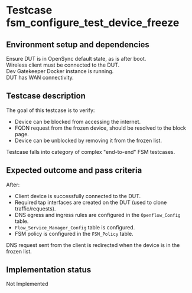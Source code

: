 # Testcase fsm_configure_test_device_freeze

## Environment setup and dependencies

Ensure DUT is in OpenSync default state, as is after boot.\
Wireless client must be connected to the DUT.\
Dev Gatekeeper Docker instance is running.\
DUT has WAN connectivity.

## Testcase description

The goal of this testcase is to verify:

- Device can be blocked from accessing the internet.
- FQDN request from the frozen device, should be resolved to the block page.
- Device can be unblocked by removing it from the frozen list.

Testcase falls into category of complex "end-to-end" FSM testcases.

## Expected outcome and pass criteria

After:

- Client device is successfully connected to the DUT.
- Required tap interfaces are created on the DUT (used to clone
  traffic/requests).
- DNS egress and ingress rules are configured in the `Openflow_Config` table.
- `Flow_Service_Manager_Config` table is configured.
- FSM policy is configured in the `FSM_Policy` table.

DNS request sent from the client is redirected when the device is in the frozen
list.

## Implementation status

Not Implemented
